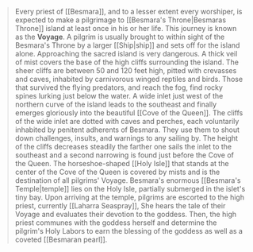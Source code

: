 > Every priest of [[Besmara]], and to a lesser extent every worshiper, is expected to make a pilgrimage to [[Besmara's Throne|Besmaras Throne]] island at least once in his or her life. This journey is known as the **Voyage**.
> A pilgrim is usually brought to within sight of the Besmara's Throne by a larger [[Ship|ship]] and sets off for the island alone. Approaching the sacred island is very dangerous. A thick veil of mist covers the base of the high cliffs surrounding the island. The sheer cliffs are between 50 and 120 feet high, pitted with crevasses and caves, inhabited by carnivorous winged reptiles and birds. Those that survived the flying predators, and reach the fog, find rocky spines lurking just below the water. A wide inlet just west of the northern curve of the island leads to the southeast and finally emerges gloriously into the beautiful [[Cove of the Queen]]. The cliffs of the wide inlet are dotted with caves and perches, each voluntarily inhabited by penitent adherents of Besmara. They use them to shout down challenges, insults, and warnings to any sailing by. The height of the cliffs decreases steadily the farther one sails the inlet to the southeast and a second narrowing is found just before the Cove of the Queen. The horseshoe-shaped [[Holy Isle]] that stands at the center of the Cove of the Queen is covered by mists and is the destination of all pilgrims' Voyage. Besmara's enormous [[Besmara's Temple|temple]] lies on the Holy Isle, partially submerged in the islet's tiny bay.
> Upon arriving at the temple, pilgrims are escorted to the high priest, currently [[Laharra Seaspray]], She hears the tale of their Voyage and evaluates their devotion to the goddess. Then, the high priest communes with the goddess herself and determine the pilgrim's Holy Labors to earn the blessing of the goddess as well as a coveted [[Besmaran pearl]].







